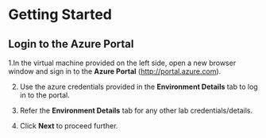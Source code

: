 # Getting Started

## Login to the Azure Portal

1.In the virtual machine provided on the left side, open a new browser window and sign in to the **Azure Portal** (http://portal.azure.com).

2. Use the azure credentials provided in the **Environment Details** tab to log in to the portal.

3. Refer the **Environment Details** tab for any other lab credentials/details.

4. Click **Next** to proceed further.
